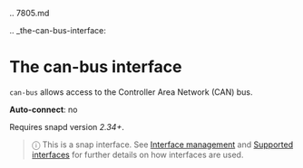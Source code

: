 .. 7805.md

.. _the-can-bus-interface:

# The can-bus interface

`can-bus` allows access to the Controller Area Network (CAN) bus.

**Auto-connect**: no

Requires snapd version _2.34+_.

> ⓘ  This is a snap interface. See [Interface management](interface-management.md) and [Supported interfaces](supported-interfaces.md) for further details on how interfaces are used.
